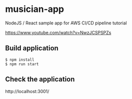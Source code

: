# musician-app
NodeJS / React sample app for AWS CI/CD pipeline tutorial

https://www.youtube.com/watch?v=NwzJCSPSPZs

## Build application
```
$ npm install
$ npm run start
```

## Check the application
http://localhost:3001/
